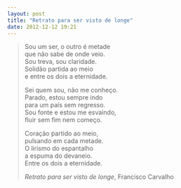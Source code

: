 ```yaml
---
layout: post
title: "Retrato para ser visto de longe"
date: 2012-12-12 19:21
---
```


> Sou um ser, o outro é metade  
> que não sabe de onde veio.  
> Sou treva, sou claridade.  
> Solidão partida ao meio  
> e entre os dois a eternidade.  
>  
> Sei quem sou, não me conheço.  
> Parado, estou sempre indo  
> para um país sem regresso.  
> Sou fonte e estou me esvaindo,  
> fluir sem fim nem começo.  
>  
> Coração partido ao meio,  
> pulsando em cada metade.  
> O lirismo do espantalho  
> a espuma do devaneio.  
> Entre os dois a eternidade.  
> 
> <footer>
> <cite>Retrato para ser visto de longe</cite>, Francisco Carvalho
> </footer>
